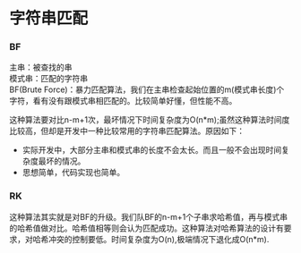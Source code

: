 # 字符串匹配

### BF
主串：被查找的串</br>
模式串：匹配的字符串</br>
BF(Brute Force)：暴力匹配算法，我们在主串检查起始位置的m(模式串长度)个字符，看有没有跟模式串相匹配的。比较简单好懂，但性能不高。

这种算法要对比n-m+1次，最坏情况下时间复杂度为O(n*m);虽然这种算法时间度比较高，但却是开发中一种比较常用的字符串匹配算法。原因如下：</br>

 - 实际开发中，大部分主串和模式串的长度不会太长。而且一般不会出现时间复杂度最坏的情况。
 - 思想简单，代码实现也简单。


### RK

这种算法其实就是对BF的升级。我们队BF的n-m+1个子串求哈希值，再与模式串的哈希值做对比。哈希值相等则会认为匹配成功。这种算法对哈希算法的设计有要求，对哈希冲突的控制要低。时间复杂度为O(n),极端情况下退化成O(n*m).